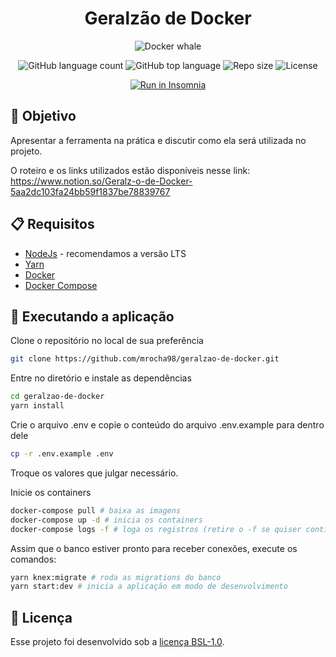 <div align="center">
    <h1>Geralzão de Docker</h1>
    <img alt="Docker whale" src="https://cdn.iconscout.com/icon/free/png-512/docker-226091.png" />
</div>

<p align="center">
  <img alt="GitHub language count" src="https://img.shields.io/github/languages/count/mrocha98/geralzao-de-docker?style=for-the-badge"/>

  <img alt="GitHub top language" src="https://img.shields.io/github/languages/top/mrocha98/geralzao-de-docker?style=for-the-badge"/>

  <img alt="Repo size" src="https://img.shields.io/github/repo-size/mrocha98/geralzao-de-docker?style=for-the-badge"/>

  <img alt="License" src="https://img.shields.io/github/license/mrocha98/geralzao-de-docker?style=for-the-badge"/>
</p>

<div align="center">
  <a href="https://insomnia.rest/run/?label=Geralzao%20de%20Docker&uri=https%3A%2F%2Fgithub.com%2Fmrocha98%2Fgeralzao-de-docker%2Fblob%2Fmaster%2Finsomnia-example.json" target="_blank"><img src="https://insomnia.rest/images/run.svg" alt="Run in Insomnia"></a>
</div>

## 🎯 Objetivo

Apresentar a ferramenta na prática e discutir como ela será utilizada no projeto.

O roteiro e os links utilizados estão disponíveis nesse link: <https://www.notion.so/Geralz-o-de-Docker-5aa2dc103fa24bb59f1837be78839767>

## 📋 Requisitos

- [NodeJs](https://nodejs.org/en/download/) - recomendamos a versão LTS
- [Yarn](https://yarnpkg.com/)
- [Docker](https://docs.docker.com/get-docker/)
- [Docker Compose](https://docs.docker.com/compose/install/)

## 🚀 Executando a aplicação

Clone o repositório no local de sua preferência

```bash
git clone https://github.com/mrocha98/geralzao-de-docker.git
```

Entre no diretório e instale as dependências

```bash
cd geralzao-de-docker
yarn install
```

Crie o arquivo .env e copie o conteúdo do arquivo .env.example para dentro dele

```bash
cp -r .env.example .env
```

Troque os valores que julgar necessário.

Inicie os containers
```bash
docker-compose pull # baixa as imagens
docker-compose up -d # inicia os containers
docker-compose logs -f # loga os registros (retire o -f se quiser continuar no mesmo terminal)
```

Assim que o banco estiver pronto para receber conexões, execute os comandos:

```bash
yarn knex:migrate # roda as migrations do banco
yarn start:dev # inicia a aplicação em modo de desenvolvimento
```

## 📝 Licença

Esse projeto foi desenvolvido sob a [licença BSL-1.0](https://github.com/mrocha98/geralzao-de-docker/blob/master/LICENSE).
